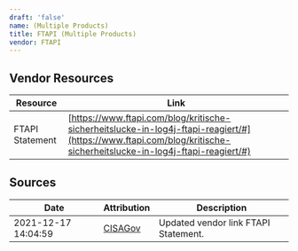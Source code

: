 ```yaml
---
draft: 'false'
name: (Multiple Products)
title: FTAPI (Multiple Products)
vendor: FTAPI
---
```


## Vendor Resources
| Resource | Link |
| --- | --- |
| FTAPI Statement | [https://www.ftapi.com/blog/kritische-sicherheitslucke-in-log4j-ftapi-reagiert/#](https://www.ftapi.com/blog/kritische-sicherheitslucke-in-log4j-ftapi-reagiert/#) |



## Sources
| Date | Attribution | Description |
| --- | --- | --- |
| 2021-12-17 14:04:59 | [CISAGov](https://raw.githubusercontent.com/cisagov/log4j-affected-db/develop/README.md) | Updated vendor link FTAPI Statement.  |
